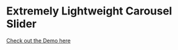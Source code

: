# Extremely Lightweight Carousel Slider

[Check out the Demo here](https://codepen.io/GoldenGate/pen/wXyOGN)
